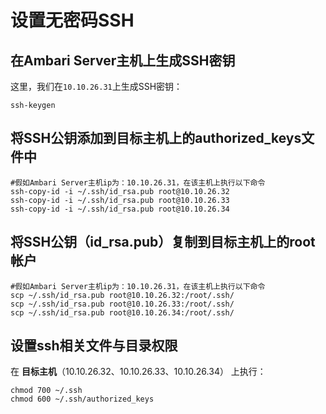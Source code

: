 设置无密码SSH
================================================================================
## 在Ambari Server主机上生成SSH密钥
这里，我们在`10.10.26.31`上生成SSH密钥：
```shell
ssh-keygen
```

## 将SSH公钥添加到目标主机上的authorized_keys文件中
```shell
#假如Ambari Server主机ip为：10.10.26.31，在该主机上执行以下命令
ssh-copy-id -i ~/.ssh/id_rsa.pub root@10.10.26.32
ssh-copy-id -i ~/.ssh/id_rsa.pub root@10.10.26.33
ssh-copy-id -i ~/.ssh/id_rsa.pub root@10.10.26.34
```

## 将SSH公钥（id_rsa.pub）复制到目标主机上的root帐户
```shell
#假如Ambari Server主机ip为：10.10.26.31，在该主机上执行以下命令
scp ~/.ssh/id_rsa.pub root@10.10.26.32:/root/.ssh/
scp ~/.ssh/id_rsa.pub root@10.10.26.33:/root/.ssh/
scp ~/.ssh/id_rsa.pub root@10.10.26.34:/root/.ssh/
```

## 设置ssh相关文件与目录权限
在 **目标主机**（10.10.26.32、10.10.26.33、10.10.26.34） 上执行：
```shell
chmod 700 ~/.ssh
chmod 600 ~/.ssh/authorized_keys
```
